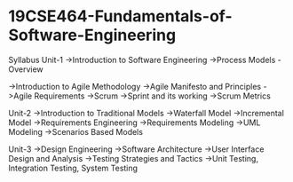 # 19CSE464-Fundamentals-of-Software-Engineering
Syllabus
Unit-1
->Introduction to Software Engineering
->Process Models - Overview

->Introduction to Agile Methodology
->Agile Manifesto and Principles
->Agile Requirements
->Scrum
->Sprint and its working
->Scrum Metrics

Unit-2
->Introduction to Traditional Models
->Waterfall Model
->Incremental Model
->Requirements Engineering
->Requirements Modeling
->UML Modeling
->Scenarios Based Models

Unit-3
->Design Engineering
->Software Architecture
->User Interface Design and Analysis
->Testing Strategies and Tactics
->Unit Testing, Integration Testing, System Testing
